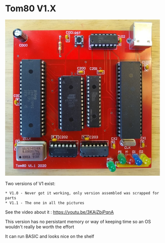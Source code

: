 # Tom80 V1.X

![alt text](https://github.com/anjennings/Tom80/blob/master/Photos/Tom80.jpg?raw=true)

Two versions of V1 exist:

	* V1.0 - Never got it working, only version assembled was scrapped for parts
	* V1.1 - The one in all the pictures
	
See the video about it : https://youtu.be/3KAjZbjPqnA
	
This version has no persistant memory or way of keeping time so an OS wouldn't really be worth the effort

It can run BASIC and looks nice on the shelf
